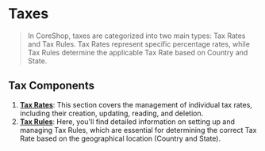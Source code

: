 # Taxes

> In CoreShop, taxes are categorized into two main types: Tax Rates and Tax Rules. Tax Rates represent specific
> percentage rates, while Tax Rules determine the applicable Tax Rate based on Country and State.

## Tax Components

1. **[Tax Rates](./01_Tax_Rate/index.md)**: This section covers the management of individual tax rates, including their
   creation, updating, reading, and deletion.
2. **[Tax Rules](./02_Tax_Rule/index.md)**: Here, you'll find detailed information on setting up and managing Tax Rules,
   which are essential for determining the correct Tax Rate based on the geographical location (Country and State).
